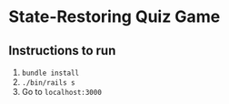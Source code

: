 # State-Restoring​ ​Quiz​ ​Game

## Instructions to run

1.  ``bundle install``
2.  ``./bin/rails s``
3.  Go to `localhost:3000`
